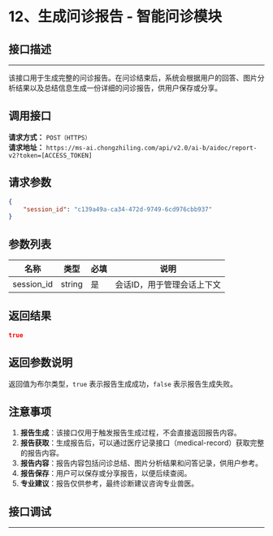 # 12、生成问诊报告 - 智能问诊模块

## 接口描述
---
该接口用于生成完整的问诊报告。在问诊结束后，系统会根据用户的回答、图片分析结果以及总结信息生成一份详细的问诊报告，供用户保存或分享。

## 调用接口
**请求方式：** `POST（HTTPS）`  
**请求地址：** `https://ms-ai.chongzhiling.com/api/v2.0/ai-b/aidoc/report-v2?token=[ACCESS_TOKEN]`

## 请求参数
```json
{
    "session_id": "c139a49a-ca34-472d-9749-6cd976cbb937"
}
```

## 参数列表

| 名称            | 类型   | 必填 | 说明                  |
| --------------- | ------ | ---- | --------------------- |
| session_id      | string | 是   | 会话ID，用于管理会话上下文 |

## 返回结果
```json
true
```

## 返回参数说明
返回值为布尔类型，`true` 表示报告生成成功，`false` 表示报告生成失败。

## 注意事项
1. **报告生成**：该接口仅用于触发报告生成过程，不会直接返回报告内容。
2. **报告获取**：生成报告后，可以通过医疗记录接口（medical-record）获取完整的报告内容。
3. **报告内容**：报告内容包括问诊总结、图片分析结果和问答记录，供用户参考。
4. **报告保存**：用户可以保存或分享报告，以便后续查阅。
5. **专业建议**：报告仅供参考，最终诊断建议咨询专业兽医。

## 接口调试
---
<script setup>  
import SwaggerUI from '../../../../src/components/SwaggerUI.vue'  
</script>  

<ClientOnly>  
  <SwaggerUI   
    tag="report"   
    type="post"   
    path="/aidoc/report"   
  />  
</ClientOnly>


